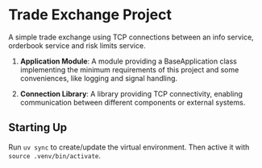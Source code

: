# Trade Exchange Project

A simple trade exchange using TCP connections between an info service, orderbook service and risk limits service.

1. **Application Module**: A module providing a BaseApplication class implementing the minimum requirements of this project and some conveniences, like logging and signal handling.

2. **Connection Library**: A library providing TCP connectivity, enabling communication between different components or external systems.

## Starting Up

Run `uv sync` to create/update the virtual environment. Then active it with `source .venv/bin/activate`.

[comment]: <> (## Deploying)

[comment]: <> (Once you're ready to deploy your application into our testing environment, run the command `deploy.sh` at the root of your project.)

[comment]: <> (Before doing this, make sure to edit your `project.toml` to enable the components `order-book`, `info` and `risk-gateway`.)
